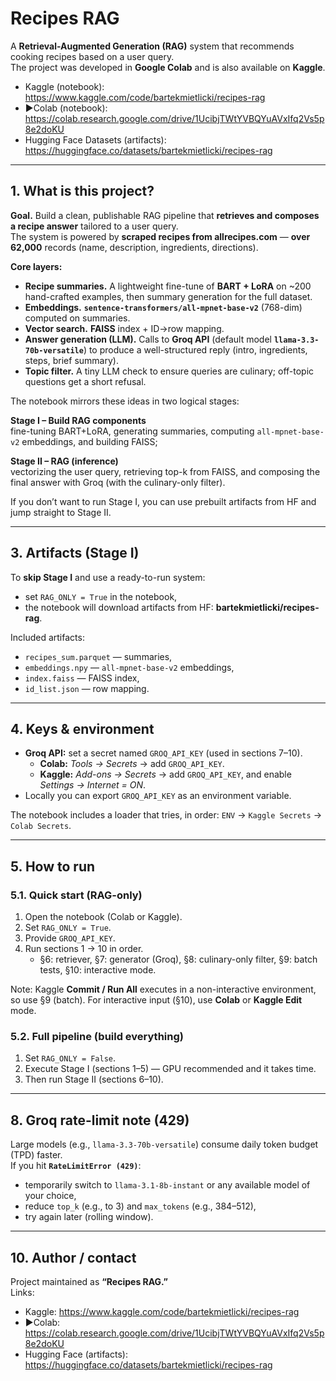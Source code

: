 # Recipes RAG

A **Retrieval-Augmented Generation (RAG)** system that recommends cooking recipes based on a user query.  
The project was developed in **Google Colab** and is also available on **Kaggle**.

- Kaggle (notebook): https://www.kaggle.com/code/bartekmietlicki/recipes-rag  
- ▶Colab (notebook): https://colab.research.google.com/drive/1UcibjTWtYVBQYuAVxIfq2Vs5p8e2doKU  
- Hugging Face Datasets (artifacts): https://huggingface.co/datasets/bartekmietlicki/recipes-rag

---

## 1. What is this project?

**Goal.** Build a clean, publishable RAG pipeline that **retrieves and composes a recipe answer** tailored to a user query.  
The system is powered by **scraped recipes from allrecipes.com** — **over 62,000** records (name, description, ingredients, directions).

**Core layers:**
- **Recipe summaries.** A lightweight fine-tune of **BART + LoRA** on ~200 hand-crafted examples, then summary generation for the full dataset.
- **Embeddings.** **`sentence-transformers/all-mpnet-base-v2`** (768-dim) computed on summaries.
- **Vector search.** **FAISS** index + ID→row mapping.
- **Answer generation (LLM).** Calls to **Groq API** (default model **`llama-3.3-70b-versatile`**) to produce a well-structured reply (intro, ingredients, steps, brief summary).
- **Topic filter.** A tiny LLM check to ensure queries are culinary; off-topic questions get a short refusal.

The notebook mirrors these ideas in two logical stages:

**Stage I – Build RAG components**  
fine-tuning BART+LoRA, generating summaries, computing `all-mpnet-base-v2` embeddings, and building FAISS;

**Stage II – RAG (inference)**  
vectorizing the user query, retrieving top-k from FAISS, and composing the final answer with Groq (with the culinary-only filter).

If you don’t want to run Stage I, you can use prebuilt artifacts from HF and jump straight to Stage II.

---

## 3. Artifacts (Stage I)

To **skip Stage I** and use a ready-to-run system:

- set `RAG_ONLY = True` in the notebook,  
- the notebook will download artifacts from HF: **bartekmietlicki/recipes-rag**.

Included artifacts:
- `recipes_sum.parquet` — summaries,  
- `embeddings.npy` — `all-mpnet-base-v2` embeddings,  
- `index.faiss` — FAISS index,  
- `id_list.json` — row mapping.

---

## 4. Keys & environment

- **Groq API:** set a secret named `GROQ_API_KEY` (used in sections 7–10).
  - **Colab:** *Tools → Secrets* → add `GROQ_API_KEY`.
  - **Kaggle:** *Add-ons → Secrets* → add `GROQ_API_KEY`, and enable *Settings → Internet = ON*.
- Locally you can export `GROQ_API_KEY` as an environment variable.

The notebook includes a loader that tries, in order: `ENV` → `Kaggle Secrets` → `Colab Secrets`.

---

## 5. How to run

### 5.1. Quick start (RAG-only)
1. Open the notebook (Colab or Kaggle).  
2. Set `RAG_ONLY = True`.  
3. Provide `GROQ_API_KEY`.  
4. Run sections 1 → 10 in order.  
   - §6: retriever, §7: generator (Groq), §8: culinary-only filter, §9: batch tests, §10: interactive mode.

Note: Kaggle **Commit / Run All** executes in a non-interactive environment, so use §9 (batch). For interactive input (§10), use **Colab** or **Kaggle Edit** mode.

### 5.2. Full pipeline (build everything)
1. Set `RAG_ONLY = False`.  
2. Execute Stage I (sections 1–5) — GPU recommended and it takes time.  
3. Then run Stage II (sections 6–10).

---

## 8. Groq rate-limit note (429)

Large models (e.g., `llama-3.3-70b-versatile`) consume daily token budget (TPD) faster.  
If you hit **`RateLimitError (429)`**:
- temporarily switch to `llama-3.1-8b-instant` or any available model of your choice,
- reduce `top_k` (e.g., to 3) and `max_tokens` (e.g., 384–512),
- try again later (rolling window).

---

## 10. Author / contact

Project maintained as **“Recipes RAG.”**  
Links:
- Kaggle: https://www.kaggle.com/code/bartekmietlicki/recipes-rag  
- ▶Colab: https://colab.research.google.com/drive/1UcibjTWtYVBQYuAVxIfq2Vs5p8e2doKU  
- Hugging Face (artifacts): https://huggingface.co/datasets/bartekmietlicki/recipes-rag

